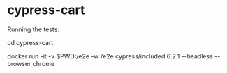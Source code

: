 # cypress-cart

Running the tests:

cd cypress-cart

docker run -it -v $PWD:/e2e -w /e2e cypress/included:6.2.1 --headless --browser chrome

